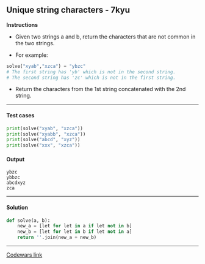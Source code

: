 ## Unique string characters - 7kyu

**Instructions**

- Given two strings a and b, return the characters that are not common in the two strings.

- For example:

```python
solve("xyab","xzca") = "ybzc" 
# The first string has 'yb' which is not in the second string. 
# The second string has 'zc' which is not in the first string. 
```

- Return the characters from the 1st string concatenated with the 2nd string.

---

#### Test cases

```python
print(solve("xyab", "xzca"))
print(solve("xyabb", "xzca"))
print(solve("abcd", "xyz"))
print(solve("xxx", "xzca"))
```

#### Output 
```
ybzc
ybbzc
abcdxyz
zca
```

---

#### Solution

```python
def solve(a, b):
    new_a = [let for let in a if let not in b]
    new_b = [let for let in b if let not in a]
    return ''.join(new_a + new_b)
```

---

[Codewars link](https://www.codewars.com/kata/5a262cfb8f27f217f700000b)

